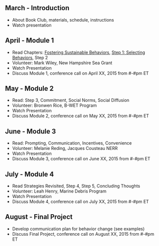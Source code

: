 ## March - Introduction
- About Book Club, materials, schedule, instructions
- Watch presentation

## April - Module 1
- Read Chapters: [Fostering Sustainable Behaviors][1], [Step 1: Selecting Behaviors][2], Step 2
- Volunteer: Mark Wiley, New Hampshire Sea Grant
- Watch Presentation
- Discuss Module 1, conference call on April XX, 2015 from #-#pm ET

## May - Module 2
- Read: Step 3, Commitment, Social Norms, Social Diffusion
- Volunteer: Bronwen Rice, B-WET Program
- Watch Presentation
- Discuss Module 2, conference call on May XX, 2015 from #-#pm ET

## June - Module 3
- Read: Prompting, Communication, Incentives, Convenience
- Volunteer: Melanie Reding, Jacques Cousteau NERR
- Watch Presentation
- Discuss Module 3, conference call on June XX, 2015 from #-#pm ET

## July - Module 4
- Read Strategies Revisited, Step 4, Step 5, Concluding Thoughts
- Volunteer: Leah Henry, Marine Debris Program
- Watch Presentation
- Discuss Module 4, conference call on July XX, 2015 from #-#pm ET

## August - Final Project
- Develop communication plan for behavior change (see examples)
- Discuss Final Project, conference call on August XX, 2015 from #-#pm ET

[1]:http://www.cbsm.com/pages/guide/fostering-sustainable-behavior/
[2]:http://www.cbsm.com/pages/guide/step-1:-selecting-behaviors/
[3]:
[4]:
[5]:
[6]:
[7]:
[8]:
[9]:
[10]:
[11]:
[12]:
